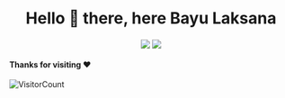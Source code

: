 <h1 align="center">Hello 👋 there, here Bayu Laksana</h1>
<p align="center">
<img align="center" src="https://github-readme-stats.vercel.app/api?username=Ztrohub&theme=react" />
<img align="center" src="https://github-readme-stats.vercel.app/api/top-langs/?username=Ztrohub&layout=compact&theme=react" />
</p>



#### Thanks for visiting :heart:
![VisitorCount](https://profile-counter.glitch.me/Ztrohub/count.svg)
